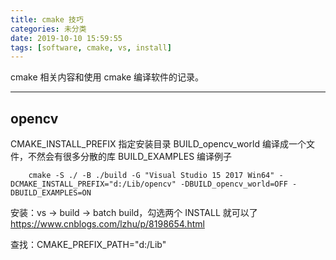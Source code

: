 ```yaml
---
title: cmake 技巧
categories: 未分类
date: 2019-10-10 15:59:55
tags: [software, cmake, vs, install]
---
```


cmake 相关内容和使用 cmake 编译软件的记录。
<!--more-->

------
## opencv

CMAKE_INSTALL_PREFIX    指定安装目录
BUILD_opencv_world      编译成一个文件，不然会有很多分散的库
BUILD_EXAMPLES          编译例子
```
    cmake -S ./ -B ./build -G "Visual Studio 15 2017 Win64" -DCMAKE_INSTALL_PREFIX="d:/Lib/opencv" -DBUILD_opencv_world=OFF -DBUILD_EXAMPLES=ON
```

安装：vs -> build -> batch build，勾选两个 INSTALL 就可以了
<https://www.cnblogs.com/lzhu/p/8198654.html>

查找：CMAKE_PREFIX_PATH="d:/Lib"

